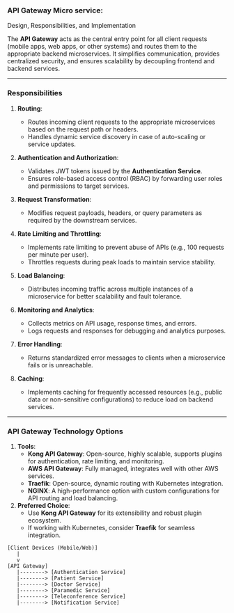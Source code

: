 ### **API Gateway Micro service:**
Design, Responsibilities, and Implementation

The **API Gateway** acts as the central entry point for all client requests (mobile apps, web apps, or other systems) and routes them to the appropriate backend microservices. It simplifies communication, provides centralized security, and ensures scalability by decoupling frontend and backend services.

---

### **Responsibilities**

1. **Routing**:

    - Routes incoming client requests to the appropriate microservices based on the request path or headers.
    - Handles dynamic service discovery in case of auto-scaling or service updates.
2. **Authentication and Authorization**:
    - Validates JWT tokens issued by the **Authentication Service**.
    - Ensures role-based access control (RBAC) by forwarding user roles and permissions to target services.
3. **Request Transformation**:
    - Modifies request payloads, headers, or query parameters as required by the downstream services.
4. **Rate Limiting and Throttling**:
    - Implements rate limiting to prevent abuse of APIs (e.g., 100 requests per minute per user).
    - Throttles requests during peak loads to maintain service stability.
5. **Load Balancing**:
    - Distributes incoming traffic across multiple instances of a microservice for better scalability and fault tolerance.
6. **Monitoring and Analytics**:
    - Collects metrics on API usage, response times, and errors.
    - Logs requests and responses for debugging and analytics purposes.
7. **Error Handling**:
    - Returns standardized error messages to clients when a microservice fails or is unreachable.
8. **Caching**:
    - Implements caching for frequently accessed resources (e.g., public data or non-sensitive configurations) to reduce load on backend services.
---
### **API Gateway Technology Options**
1. **Tools**:
    - **Kong API Gateway**: Open-source, highly scalable, supports plugins for authentication, rate limiting, and monitoring.
    - **AWS API Gateway**: Fully managed, integrates well with other AWS services.
    - **Traefik**: Open-source, dynamic routing with Kubernetes integration.
    - **NGINX**: A high-performance option with custom configurations for API routing and load balancing.
2. **Preferred Choice**:
    - Use **Kong API Gateway** for its extensibility and robust plugin ecosystem.
    - If working with Kubernetes, consider **Traefik** for seamless integration.
    
```UML
[Client Devices (Mobile/Web)] 
   |
   v
[API Gateway]
   |--------> [Authentication Service]
   |--------> [Patient Service]
   |--------> [Doctor Service]
   |--------> [Paramedic Service]
   |--------> [Teleconference Service]
   |--------> [Notification Service]

```